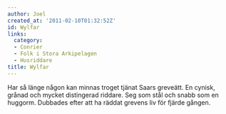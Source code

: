 ```yaml
---
author: Joel
created_at: '2011-02-10T01:32:52Z'
id: Wylfar
links:
  category:
  - Conrier
  - Folk i Stora Arkipelagen
  - Husriddare
title: Wylfar
---
```


Har så länge någon kan minnas troget tjänat Saars greveätt. En cynisk, grånad och mycket distingerad
riddare. Seg som stål och snabb som en huggorm. Dubbades efter att ha räddat grevens liv för fjärde
gången.